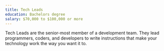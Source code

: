 ```yaml
---
title: Tech Leads
education: Bachelors degree
salary: $70,000 to $100,000 or more
---
```

Tech Leads are the senior-most member of a development team. They lead programmers, coders, and developers to write instructions that make your technology work the way you want it to.